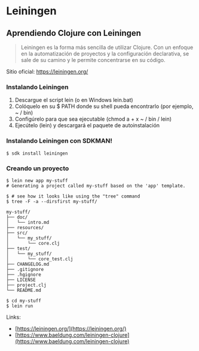 # Leiningen

## Aprendiendo Clojure con Leiningen

> Leiningen es la forma más sencilla de utilizar Clojure. Con un enfoque en la automatización de proyectos y la configuración declarativa, se sale de su camino y le permite concentrarse en su código.


Sitio oficial: https://leiningen.org/


### Instalando Leiningen

1. Descargue el script lein (o en Windows lein.bat)
2. Colóquelo en su $ PATH donde su shell pueda encontrarlo (por ejemplo, ~ / bin)
3. Configúrelo para que sea ejecutable (chmod a + x ~ / bin / lein)
4. Ejecútelo (lein) y descargará el paquete de autoinstalación

### Instalando Leiningen con SDKMAN!

```
$ sdk install leiningen
```

### Creando un proyecto
```
$ lein new app my-stuff
# Generating a project called my-stuff based on the 'app' template.

$ # see how it looks like using the "tree" command
$ tree -F -a --dirsfirst my-stuff/

my-stuff/
├── doc/
│   └── intro.md
├── resources/
├── src/
│   └── my_stuff/
│       └── core.clj
├── test/
│   └── my_stuff/
│       └── core_test.clj
├── CHANGELOG.md
├── .gitignore
├── .hgignore
├── LICENSE
├── project.clj
└── README.md

$ cd my-stuff
$ lein run
```


Links:
* [https://leiningen.org/](https://leiningen.org/)
* [https://www.baeldung.com/leiningen-clojure](https://www.baeldung.com/leiningen-clojure)

